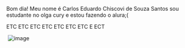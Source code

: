 Bom dia!
   Meu nome é Carlos Eduardo Chiscovi de Souza Santos 
  sou estudante no olga cury e estou fazendo o alura;(

  ETC
  ETC
  ETC
  ETC
  ETC
  ETC
  ETC
  E ECT


![]()
![image](https://github.com/meucnome/meucnome/assets/172387013/ddc82ac7-2b2f-4cb6-9791-695fb635c580)

